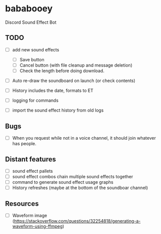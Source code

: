 # bababooey
Discord Sound Effect Bot


## TODO

- [ ] add new sound effects
  - [ ] Save button
  - [ ] Cancel button (with file cleanup and message deletion)
  - [ ] Check the length before doing download.

- [ ] Auto re-draw the soundboard on launch (or check contents)

- [ ] History includes the date, formats to ET

- [ ] logging for commands
- [ ] import the sound effect history from old logs


## Bugs
- [ ] When you request while not in a voice channel, it should join whatever has people.

## Distant features
- [ ] sound effect pallets
- [ ] sound effect combos chain multiple sound effects together 
- [ ] command to generate sound effect usage graphs
- [ ] History refreshes (maybe at the bottom of the soundboar channel)
  
## Resources
- [ ] Waveform image (https://stackoverflow.com/questions/32254818/generating-a-waveform-using-ffmpeg)